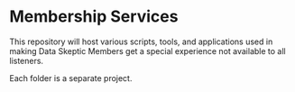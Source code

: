 # Membership Services

This repository will host various scripts, tools, and applications used in making Data Skeptic Members get a special experience not available to all listeners.

Each folder is a separate project.
